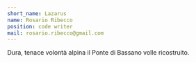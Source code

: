 ```yaml
---
short_name: Lazarus
name: Rosario Ribecco
position: code writer
mail: rosario.ribecco@gmail.com
---
```

Dura, tenace volontà alpina
il Ponte di Bassano
volle ricostruito.